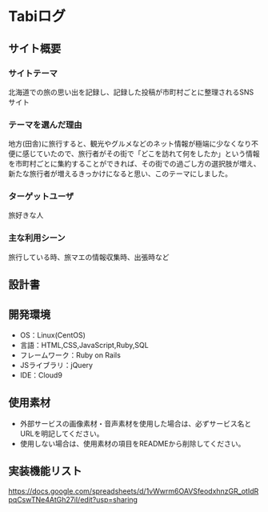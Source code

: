 # Tabiログ

## サイト概要
### サイトテーマ
 北海道での旅の思い出を記録し、記録した投稿が市町村ごとに整理されるSNSサイト

### テーマを選んだ理由
 地方(田舎)に旅行すると、観光やグルメなどのネット情報が極端に少なくなり不便に感じていたので、旅行者がその街で「どこを訪れて何をしたか」という情報を市町村ごとに集約することができれば、その街での過ごし方の選択肢が増え、新たな旅行者が増えるきっかけになると思い、このテーマにしました。

### ターゲットユーザ
 旅好きな人

### 主な利用シーン
 旅行している時、旅マエの情報収集時、出張時など

## 設計書


## 開発環境
- OS：Linux(CentOS)
- 言語：HTML,CSS,JavaScript,Ruby,SQL
- フレームワーク：Ruby on Rails
- JSライブラリ：jQuery
- IDE：Cloud9

## 使用素材
- 外部サービスの画像素材・音声素材を使用した場合は、必ずサービス名とURLを明記してください。
- 使用しない場合は、使用素材の項目をREADMEから削除してください。

## 実装機能リスト
<https://docs.google.com/spreadsheets/d/1vWwrm6OAVSfeodxhnzGR_otIdRpqCswTNe4AtGh27iI/edit?usp=sharing>